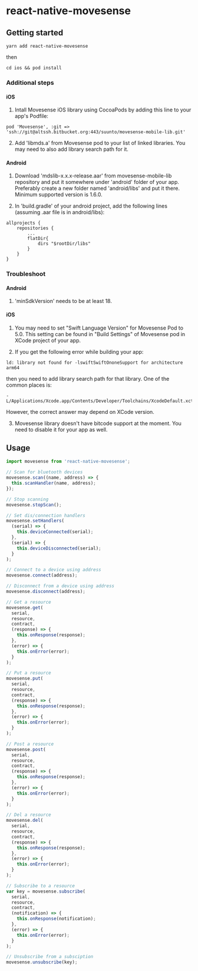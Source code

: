 # react-native-movesense

## Getting started

`yarn add react-native-movesense`

then

`cd ios && pod install`

### Additional steps

#### iOS

1. Intall Movesense iOS library using CocoaPods by adding this line to your app's Podfile:

```
pod 'Movesense', :git => 'ssh://git@altssh.bitbucket.org:443/suunto/movesense-mobile-lib.git'
```

2. Add 'libmds.a' from Movesense pod to your list of linked libraries. You may need to also add library search path for it.

#### Android

1. Download 'mdslib-x.x.x-release.aar' from movesense-mobile-lib repository and put it somewhere under 'android' folder of your app. Preferably create a new folder named 'android/libs' and put it there. Minimum supported version is 1.6.0.

2. In 'build.gradle' of your android project, add the following lines (assuming .aar file is in android/libs):

```
allprojects {
    repositories {
        ...
        flatDir{
            dirs "$rootDir/libs"
        }
    }
}
```

### Troubleshoot

#### Android

1. 'minSdkVersion' needs to be at least 18.

#### iOS

1. You may need to set "Swift Language Version" for Movesense Pod to 5.0. This setting can be found in "Build Settings" of Movesense pod in XCode project of your app.

2. If you get the following error while building your app:

```
ld: library not found for -lswiftSwiftOnoneSupport for architecture arm64
```

then you need to add library search path for that library. One of the common places is:

```
-L/Applications/Xcode.app/Contents/Developer/Toolchains/XcodeDefault.xctoolchain/usr/lib/swift/iphoneos
```

However, the correct answer may depend on XCode version.

3. Movesense library doesn't have bitcode support at the moment. You need to disable it for your app as well.

## Usage

```javascript
import movesense from 'react-native-movesense';

// Scan for bluetooth devices
movesense.scan((name, address) => {
  this.scanHandler(name, address);
});

// Stop scanning
movesense.stopScan();

// Set dis/connection handlers
movesense.setHandlers(
  (serial) => {
    this.deviceConnected(serial);
  },
  (serial) => {
    this.deviceDisconnected(serial);
  }
);

// Connect to a device using address
movesense.connect(address);

// Disconnect from a device using address
movesense.disconnect(address);

// Get a resource
movesense.get(
  serial,
  resource,
  contract,
  (response) => {
    this.onResponse(response);
  },
  (error) => {
    this.onError(error);
  }
);

// Put a resource
movesense.put(
  serial,
  resource,
  contract,
  (response) => {
    this.onResponse(response);
  },
  (error) => {
    this.onError(error);
  }
);

// Post a resource
movesense.post(
  serial,
  resource,
  contract,
  (response) => {
    this.onResponse(response);
  },
  (error) => {
    this.onError(error);
  }
);

// Del a resource
movesense.del(
  serial,
  resource,
  contract,
  (response) => {
    this.onResponse(response);
  },
  (error) => {
    this.onError(error);
  }
);

// Subscribe to a resource
var key = movesense.subscribe(
  serial,
  resource,
  contract,
  (notification) => {
    this.onResponse(notification);
  },
  (error) => {
    this.onError(error);
  }
);

// Unsubscribe from a subsciption
movesense.unsubscribe(key);
```
